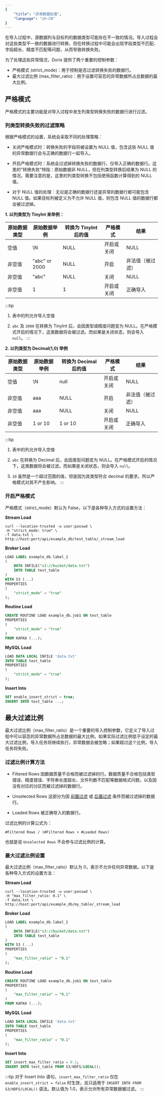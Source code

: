 ```yaml
---
{
    "title": "异常数据处理",
    "language": "zh-CN"
}
---
```


在导入过程中，源数据列与目标列的数据类型可能存在不一致的情况。导入过程会对这些类型不一致的数据进行转换，但在转换过程中可能会出现字段类型不匹配、字段超长、精度不匹配等问题，从而导致转换失败。

为了处理这些异常情况，Doris 提供了两个重要的控制参数：

- 严格模式 (strict_mode)：用于控制是否过滤转换失败的数据行。
- 最大过滤比例 (max_filter_ratio)：用于设置可容忍的异常数据所占总数据的最大比例。

## 严格模式 

严格模式的主要功能是对导入过程中发生列类型转换失败的数据行进行过滤。

### 列类型转换失败的过滤策略

根据严格模式的设置，系统会采取不同的处理策略：

- 关闭严格模式时：转换失败的字段将被设置为 NULL 值，包含这些 NULL 值的异常数据行会与正确的数据行一起导入。

- 开启严格模式时：系统会过滤掉转换失败的数据行，仅导入正确的数据行。这里的"转换失败"特指：原始数据非 NULL，但在列类型转换后结果为 NULL 的情况。需要注意的是，这里的列类型转换不包括使用函数计算得到的 NULL 值。

- 对于 NULL 值的处理：无论是正确的数据行还是异常的数据行都可能包含 NULL 值。如果目标列被定义为不允许 NULL 值，则包含 NULL 值的数据行都会被过滤掉。

**1. 以列类型为 TinyInt 来举例：**

| 原始数据类型 | 原始数据举例  | 转换为 TinyInt 后的值 | 严格模式   | 结果             |
| ------------ | ------------- | --------------------- | ---------- | ---------------- |
| 空值         | \N            | NULL                  | 开启或关闭 | NULL             |
| 非空值       | "abc" or 2000 | NULL                  | 开启       | 非法值（被过滤） |
| 非空值       | "abc"         | NULL                  | 关闭       | NULL             |
| 非空值       | 1             | 1                     | 开启或关闭 | 正确导入         |

:::tip
1. 表中的列允许导入空值

2. `abc` 及 `2000` 在转换为 TinyInt 后，会因类型或精度问题变为 NULL。在严格模式开启的情况下，这类数据将会被过滤。而如果是关闭状态，则会导入 `null`。
:::

**2. 以列类型为 Decimal(1,0) 举例**

| 原始数据类型 | 原始数据举例 | 转换为 Decimal 后的值 | 严格模式   | 结果             |
| ------------ | ------------ | --------------------- | ---------- | ---------------- |
| 空值         | \N           | null                  | 开启或关闭 | NULL             |
| 非空值       | aaa          | NULL                  | 开启       | 非法值（被过滤） |
| 非空值       | aaa          | NULL                  | 关闭       | NULL             |
| 非空值       | 1 or 10      | 1 or 10               | 开启或关闭 | 正确导入         |

:::tip
1. 表中的列允许导入空值

2. `abc` 在转换为 Decimal 后，会因类型问题变为 NULL。在严格模式开启的情况下，这类数据将会被过滤。而如果是关闭状态，则会导入 `null`。

3. `10` 虽然是一个超过范围的值，但是因为其类型符合 decimal 的要求，所以严格模式对其不产生影响。
:::

### 开启严格模式
严格模式（strict_mode）默认为 False，以下是各种导入方式的设置方法：

**Stream Load**
 ```shell
 curl --location-trusted -u user:passwd \
 -H "strict_mode: true" \
 -T data.txt \
 http://host:port/api/example_db/test_table/_stream_load
 ```

**Broker Load**
```sql
LOAD LABEL example_db.label_1
(
    DATA INFILE("s3://bucket/data.txt")
    INTO TABLE test_table
)
WITH S3 (...)
PROPERTIES
(
    "strict_mode" = "true"
);
```

**Routine Load**
 ```sql
 CREATE ROUTINE LOAD example_db.job1 ON test_table
 PROPERTIES
 (
     "strict_mode" = "true"
 )
 FROM KAFKA (...);
 ```

 **MySQL Load**
```sql
LOAD DATA LOCAL INFILE 'data.txt'
INTO TABLE test_table
PROPERTIES
(
    "strict_mode" = "true"
);
```

**Insert Into**
```sql
SET enable_insert_strict = true;
INSERT INTO test_table ...;
```

## 最大过滤比例

最大过滤比例（max_filter_ratio）是一个重要的导入控制参数，它定义了导入过程中可以容忍的异常数据所占总数据的最大比例。如果实际过滤比例低于设定的最大过滤比例，导入任务将继续执行，异常数据会被忽略；如果超过这个比例，导入任务将失败。

### 过滤比例计算方法

- Filtered Rows 因数据质量不合格而被过滤掉的行。数据质量不合格包括类型错误、精度错误、字符串长度超长、文件列数不匹配等数据格式问题，以及因没有对应的分区而被过滤掉的数据行。

- Unselected Rows 这部分为因 [前置过滤](./load-data-convert.md#前置过滤) 或 [后置过滤](./load-data-convert.md#后置过滤) 条件而被过滤掉的数据行。

- Loaded Rows 被正确导入的数据行。

过滤比例的计算公式为：
```Plain
#Filtered Rows / (#Filtered Rows + #Loaded Rows)
```

也就是说 `Unselected Rows` 不会参与过滤比例的计算。


### 最大过滤比例设置
最大过滤比例（max_filter_ratio）默认为 0，表示不允许任何异常数据。以下是各种导入方式的设置方法：

**Stream Load**
```shell
curl --location-trusted -u user:passwd \
-H "max_filter_ratio: 0.1" \
-T data.txt \
http://host:port/api/example_db/my_table/_stream_load
```

**Broker Load**
```sql
LOAD LABEL example_db.label_1
(
    DATA INFILE("s3://bucket/data.txt")
    INTO TABLE test_table
)
WITH S3 (...)
PROPERTIES
(
    "max_filter_ratio" = "0.1"
);
```

**Routine Load**
```sql
CREATE ROUTINE LOAD example_db.job1 ON test_table
PROPERTIES
(
    "max_filter_ratio" = "0.1"
)
FROM KAFKA (...);
```

**MySQL Load**
```sql
LOAD DATA LOCAL INFILE 'data.txt'
INTO TABLE test_table
PROPERTIES
(
    "max_filter_ratio" = "0.1"
);
```

**Insert Into**
```sql
SET insert_max_filter_ratio = 0.1;
INSERT INTO test_table FROM S3/HDFS/LOCAL();
```

:::tip
对于 Insert Into 语句，`insert_max_filter_ratio` 仅在 `enable_insert_strict = false` 时生效，且只适用于 `INSERT INTO FROM S3/HDFS/LOCAL()` 语法。默认值为 1.0，表示允许所有异常数据被过滤。
::: 